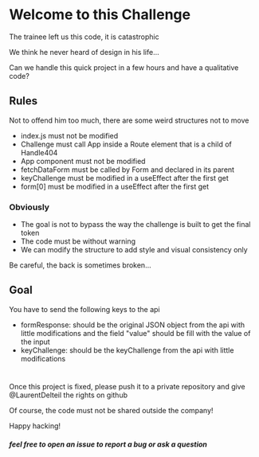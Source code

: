 # Welcome to this Challenge



The trainee left us this code, it is catastrophic

We think he never heard of design in his life...

Can we handle this quick project in a few hours and have a qualitative code?

## Rules
Not to offend him too much, there are some weird structures not to move

* index.js must not be modified
* Challenge must call App inside a Route element that is a child of Handle404
* App component must not be modified
* fetchDataForm must be called by Form and declared in its parent
* keyChallenge must be modified in a useEffect after the first get
* form[0] must be modified in a useEffect after the first get

### Obviously
* The goal is not to bypass the way the challenge is built to get the final token
* The code must be without warning
* We can modify the structure to add style and visual consistency only

Be careful, the back is sometimes broken...

## Goal

You have to send the following keys to the api
* formResponse: should be the original JSON object from the api with little modifications and the field "value" should be fill with the value of the input
* keyChallenge: should be the keyChallenge from the api with little modifications
# 

Once this project is fixed, please push it to a private repository and give @LaurentDelteil the rights on github

Of course, the code must not be shared outside the company! 

Happy hacking!


##### feel free to open an issue to report a bug or ask a question

